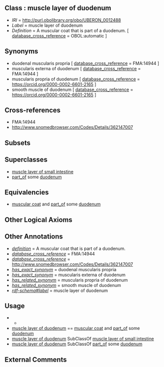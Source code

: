 
## Class : muscle layer of duodenum

 * *IRI* = http://purl.obolibrary.org/obo/UBERON_0012488
 * *Label* = muscle layer of duodenum
 * *Definition* = A muscular coat that is part of a duodenum. [ [database_cross_reference](../../ef/oboInOwl#hasDbXref.md) = OBOL:automatic ]

## Synonyms

 * duodenal muscularis propria [ [database_cross_reference](../../ef/oboInOwl#hasDbXref.md) = FMA:14944 ]
 * muscularis externa of duodenum [ [database_cross_reference](../../ef/oboInOwl#hasDbXref.md) = FMA:14944 ]
 * muscularis propria of duodenum [ [database_cross_reference](../../ef/oboInOwl#hasDbXref.md) = https://orcid.org/0000-0002-6601-2165 ]
 * smooth muscle of duodenum [ [database_cross_reference](../../ef/oboInOwl#hasDbXref.md) = https://orcid.org/0000-0002-6601-2165 ]

## Cross-references

 * FMA:14944
 * http://www.snomedbrowser.com/Codes/Details/362147007

## Subsets


## Superclasses

 * [muscle layer of small intestine](../../UBERON/01/UBERON_0011201.md)
 * [part_of](../../BFO/50/BFO_0000050.md) some [duodenum](../../UBERON/14/UBERON_0002114.md)

## Equivalencies

 * [muscular coat](../../UBERON/60/UBERON_0006660.md) and [part_of](../../BFO/50/BFO_0000050.md) some [duodenum](../../UBERON/14/UBERON_0002114.md)

## Other Logical Axioms


## Other Annotations

 * *[definition](../../IAO/15/IAO_0000115.md)* = A muscular coat that is part of a duodenum.
 * *[database_cross_reference](../../ef/oboInOwl#hasDbXref.md)* = FMA:14944
 * *[database_cross_reference](../../ef/oboInOwl#hasDbXref.md)* = http://www.snomedbrowser.com/Codes/Details/362147007
 * *[has_exact_synonym](../../ym/oboInOwl#hasExactSynonym.md)* = duodenal muscularis propria
 * *[has_exact_synonym](../../ym/oboInOwl#hasExactSynonym.md)* = muscularis externa of duodenum
 * *[has_related_synonym](../../ym/oboInOwl#hasRelatedSynonym.md)* = muscularis propria of duodenum
 * *[has_related_synonym](../../ym/oboInOwl#hasRelatedSynonym.md)* = smooth muscle of duodenum
 * *[rdf-schema#label](../../el/rdf-schema#label.md)* = muscle layer of duodenum

## Usage

 * -
 * [muscle layer of duodenum](../../UBERON/88/UBERON_0012488.md) == [muscular coat](../../UBERON/60/UBERON_0006660.md) and [part_of](../../BFO/50/BFO_0000050.md) some [duodenum](../../UBERON/14/UBERON_0002114.md)
 * [muscle layer of duodenum](../../UBERON/88/UBERON_0012488.md) SubClassOf [muscle layer of small intestine](../../UBERON/01/UBERON_0011201.md)
 * [muscle layer of duodenum](../../UBERON/88/UBERON_0012488.md) SubClassOf [part_of](../../BFO/50/BFO_0000050.md) some [duodenum](../../UBERON/14/UBERON_0002114.md)

## External Comments

